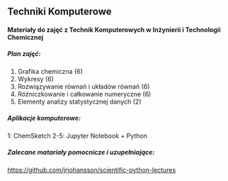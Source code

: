 ## Techniki Komputerowe
#### Materiały do zajęć z Technik Komputerowych w Inżynierii i Technologii Chemicznej


##### Plan zajęć:

1. Grafika chemiczna (6)
2. Wykresy (6)
3. Rozwiązywanie równań i układów równań (6)
4. Różniczkowanie i całkowanie numeryczne (6)
5. Elementy analizy statystycznej danych (2)


##### Aplikacje komputerowe:

1: ChemSketch
2-5: Jupyter Notebook + Python



##### Zalecane matariały pomocnicze i uzupełniające:

https://github.com/jrjohansson/scientific-python-lectures
